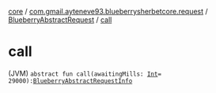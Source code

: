 [core](../../index.md) / [com.gmail.ayteneve93.blueberrysherbetcore.request](../index.md) / [BlueberryAbstractRequest](index.md) / [call](./call.md)

# call

(JVM) `abstract fun call(awaitingMills: `[`Int`](https://kotlinlang.org/api/latest/jvm/stdlib/kotlin/-int/index.html)` = 29000): `[`BlueberryAbstractRequestInfo`](../../com.gmail.ayteneve93.blueberrysherbetcore.request.info/-blueberry-abstract-request-info/index.md)